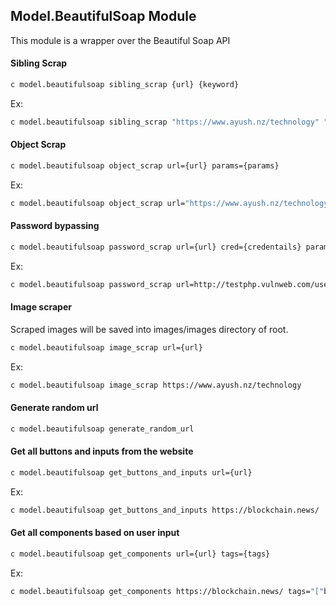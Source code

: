  ## Model.BeautifulSoap Module

This module is a wrapper over the Beautiful Soap API

#### Sibling Scrap
```bash
c model.beautifulsoap sibling_scrap {url} {keyword}
```

Ex: 
```bash
c model.beautifulsoap sibling_scrap "https://www.ayush.nz/technology" "Introduction"
```

#### Object Scrap
```bash
c model.beautifulsoap object_scrap url={url} params={params}
```

Ex: 
```bash
c model.beautifulsoap object_scrap url="https://www.ayush.nz/technology" params="{title: h5.card-title, content: small.card-text}"
```

#### Password bypassing
```bash
c model.beautifulsoap password_scrap url={url} cred={credentails} params={params}
```

Ex: 
```bash
c model.beautifulsoap password_scrap url=http://testphp.vulnweb.com/userinfo.php cred="{uname: test, pass: test}" params="{username: input[name='urname']}"
```

#### Image scraper
Scraped images will be saved into images/images directory of root.
```bash
c model.beautifulsoap image_scrap url={url}
```

Ex: 
```bash
c model.beautifulsoap image_scrap https://www.ayush.nz/technology
```

#### Generate random url
```bash
c model.beautifulsoap generate_random_url
```

#### Get all buttons and inputs from the website
```bash
c model.beautifulsoap get_buttons_and_inputs url={url}
```

Ex:
```bash
c model.beautifulsoap get_buttons_and_inputs https://blockchain.news/
```

#### Get all components based on user input
```bash
c model.beautifulsoap get_components url={url} tags={tags}
```

Ex:
```bash
c model.beautifulsoap get_components https://blockchain.news/ tags="["button", "input", "h1"]"
```